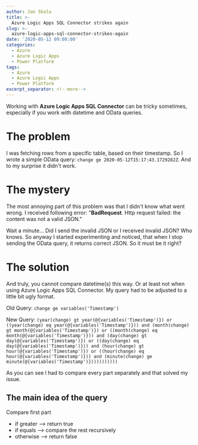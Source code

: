 ```yaml
---
author: Jan Skala
title: >-
  Azure Logic Apps SQL Connector strikes again
slug: >-
  azure-logic-apps-sql-connector-strikes-again
date: '2020-05-12 09:00:00'
categories:
  - Azure
  - Azure Logic Apps
  - Power Platform
tags:
  - Azure
  - Azure Logic Apps
  - Power Platform
excerpt_separator: <!--more-->
---
```

Working with **Azure Logic Apps SQL Connector** can be tricky sometimes, especially if you work with datetime and OData queries. 
<!--more-->
# The problem
I was fetching rows from a specific table, based on their timestamp. So I wrote a simple OData query: `change ge 2020-05-12T15:17:43.1729282Z`. And to my surprise it didn't work.
# The mystery
The most annoying part of this problem was that I didn't know what went wrong. I received following error: "**BadRequest**. Http request failed: the content was not a valid JSON." 

Wait a minute... Did I send the invalid JSON or I received invalid JSON? Who knows. So anyway I started experimenting and noticed, that when I stop sending the OData query, it returns correct JSON. So it must be it right?

# The solution
And truly, you cannot compare datetime(s) this way. Or at least not when using Azure Logic Apps SQL Connector. My query had to be adjusted to a little bit ugly format.



Old Query: `change ge variables('Timestamp')`

New Query: `(year(change) gt year(@{variables('Timestamp')}) or ((year(change) eq year(@{variables('Timestamp')})) and (month(change) gt month(@{variables('Timestamp')}) or ((month(change) eq month(@{variables('Timestamp')})) and (day(change) gt day(@{variables('Timestamp')}) or ((day(change) eq day(@{variables('Timestamp')})) and (hour(change) gt hour(@{variables('Timestamp')}) or ((hour(change) eq hour(@{variables('Timestamp')})) and (minute(change) ge minute(@{variables('Timestamp')}))))))))))`

As you can see I had to compare every part separately and that solved my issue. 

## The main idea of the query
Compare first part
* if greater --> return true
* if equals --> compare the rest recursively
* otherwise --> return false

